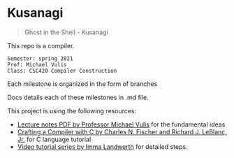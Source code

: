 # Kusanagi

> Ghost in the Shell - Kusanagi

This repo is a compiler.

```
Semester: spring 2021
Prof: Michael Vulis
Class: CSC420 Compiler Construction
```

Each milestone is organized in the form of branches

Docs details each of these milestones in .md file.

This project is using the following resources:
* [Lecture notes PDF by Professor Michael Vulis][420 Book] for the fundamental ideas
* [Crafting a Compiler with C by Charles N. Fischer and Richard J. LeBlanc, Jr.][C Book] for C language tutorial
* [Video tutorial series by Imma Landwerth][Youtube] for detailed steps.

[420 Book]: report/CSC420_Lecture_Notes.pdf
[C Book]: https://www.amazon.com/Crafting-Compiler-Charles-Fischer-July/dp/B015X4AO4E
[YouTube]: https://www.youtube.com/watch?v=wgHIkdUQbp0&list=PLRAdsfhKI4OWNOSfS7EUu5GRAVmze1t2y
